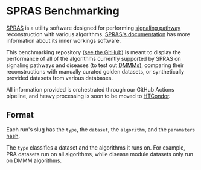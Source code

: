 # SPRAS Benchmarking

[SPRAS](https://github.com/Reed-CompBio/spras) is a
utility software designed for performing [signaling pathway](https://en.wikipedia.org/wiki/Cell_signaling#Signal_transduction_pathways) reconstruction
with various algorithms. [SPRAS's documentation](https://spras.readthedocs.io/en/latest/) has more information about its inner workings software.

This benchmarking repository ([see the GitHub](https://github.com/Reed-CompBio/spras-benchmarking/)) is meant to display the performance
of all of the algorithms currently supported by SPRAS on signaling pathways and diseases (to test out <abbr title="Disease Module Mining Methods">DMMMs</abbr>),
comparing their reconstructions with manually curated golden datasets, or synthetically provided datasets from various databases.

All information provided is orchestrated through our GitHub Actions pipeline, and heavy processing is soon to be moved to [HTCondor](https://htcondor.org/).

## Format

Each run's slug has the <code class="color-1">type</code>, the <code class="color-2">dataset</code>, the
<code class="color-3">algorithm</code>, and the <code class="color-4">paramaters</code> [hash](https://en.wikipedia.org/wiki/Hash_function).

The <code class="color-1">type</code> classifies a dataset and the algorithms it runs on. For example, PRA datasets run on all algorithms, while disease module datasets only run on DMMM algorithms.
